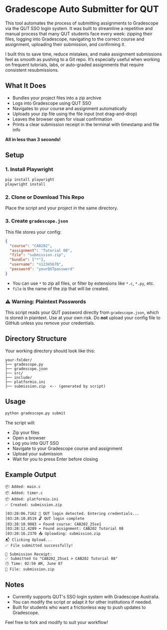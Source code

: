 # Gradescope Auto Submitter for QUT

This tool automates the process of submitting assignments to Gradescope via the QUT SSO login system. It was built to streamline a repetitive and manual process that many QUT students face every week: zipping their files, logging into Gradescope, navigating to the correct course and assignment, uploading their submission, and confirming it.

I built this to save time, reduce mistakes, and make assignment submissions feel as smooth as pushing to a Git repo. It’s especially useful when working on frequent tutorials, labs, or auto-graded assignments that require consistent resubmissions.

## What It Does

- Bundles your project files into a zip archive
- Logs into Gradescope using QUT SSO
- Navigates to your course and assignment automatically
- Uploads your zip file using the file input (not drag-and-drop)
- Leaves the browser open for visual confirmation
- Prints a clear submission receipt in the terminal with timestamp and file info

**All in less than 3 seconds!**

## Setup

### 1. Install Playwright

```bash
pip install playwright
playwright install
```

### 2. Clone or Download This Repo

Place the script and your project in the same directory.

### 3. Create `gradescope.json`

This file stores your config:

```json
{
  "course": "CAB202",
  "assignment": "Tutorial 08",
  "file": "submission.zip",
  "bundle": ["*"],
  "username": "n12345678",
  "password": "yourQUTpassword"
}
```

- You can use `*` to zip all files, or filter by extensions like `*.c`, `*.py`, etc.
- `file` is the name of the zip that will be created.

### ⚠️ Warning: Plaintext Passwords
This script reads your QUT password directly from `gradescope.json`, which is stored in plaintext. Use at your own risk. Do **not** upload your config file to GitHub unless you remove your credentials.

## Directory Structure

Your working directory should look like this:

```
your-folder/
├── gradescope.py
├── gradescope.json
├── src/
├── include/
├── platformio.ini
├── submission.zip  <-- (generated by script)
```

## Usage

```bash
python gradescope.py submit
```

The script will:

- Zip your files
- Open a browser
- Log you into QUT SSO
- Navigate to your Gradescope course and assignment
- Upload your submission
- Wait for you to press Enter before closing

## Example Output

```
📦 Added: main.c
📦 Added: timer.c
📦 Added: platformio.ini
✅ Created: submission.zip

[03:28:06.7162 👤 QUT login detected. Entering credentials...
[03:28:10.8519 🔓 QUT login complete
[03:28:10.9083 ➡️ Found course: CAB202_25se1
[03:28:12.4289 ➡️ Found assignment: CAB202 Tutorial 08
[03:28:16.2370 📤 Uploading: submission.zip
📬 Clicking Upload...
✅ File submitted successfully!

🧾 Submission Receipt:
✅ Submitted to "CAB202_25se1 > CAB202 Tutorial 08"
🕒 Time: 02:59 AM, June 07
📁 File: submission.zip
```

## Notes

- Currently supports QUT's SSO login system with Gradescope Australia.
- You can modify the script or adapt it for other institutions if needed.
- Built for students who want a frictionless way to push updates to Gradescope.

Feel free to fork and modify to suit your workflow!
